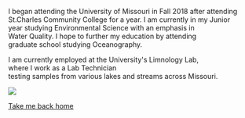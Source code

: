 I began attending the University of Missouri in Fall 2018 after attending  
St.Charles Community College for a year. I am currently in my Junior  
year studying Environmental Science with an emphasis in  
Water Quality. I hope to further my education by attending  
graduate school studying Oceanography.

I am currently employed at the University's Limnology Lab,    
where I work as a Lab Technician  
testing samples from various lakes and streams across Missouri.  

  ![](http://limnology.missouri.edu/images/taneyheader.jpg)

[Take me back home](README.md)
